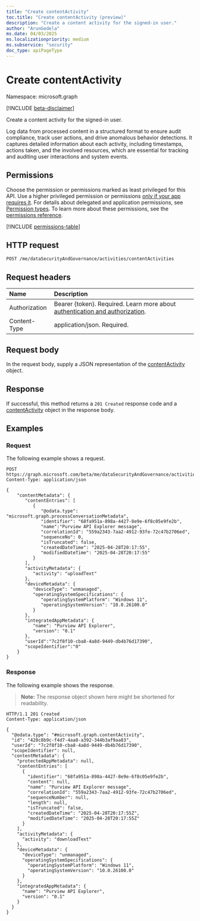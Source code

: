 ```yaml
---
title: "Create contentActivity"
toc.title: "Create contentActivity (preview)"
description: "Create a content activity for the signed-in user."
author: "ArunGedela"
ms.date: 04/03/2025
ms.localizationpriority: medium
ms.subservice: "security"
doc_type: apiPageType
---
```


# Create contentActivity

Namespace: microsoft.graph

[!INCLUDE [beta-disclaimer](../../includes/beta-disclaimer.md)]

Create a content activity for the signed-in user.

Log data from processed content in a structured format to ensure audit compliance, track user actions, and drive anomalous behavior detections. It captures detailed information about each activity, including timestamps, actions taken, and the involved resources, which are essential for tracking and auditing user interactions and system events.

## Permissions

Choose the permission or permissions marked as least privileged for this API. Use a higher privileged permission or permissions [only if your app requires it](/graph/permissions-overview#best-practices-for-using-microsoft-graph-permissions). For details about delegated and application permissions, see [Permission types](/graph/permissions-overview#permission-types). To learn more about these permissions, see the [permissions reference](/graph/permissions-reference).

<!-- {
  "blockType": "permissions",
  "name": "activitiescontainer-post-contentactivities-permissions"
}
-->
[!INCLUDE [permissions-table](../includes/permissions/activitiescontainer-post-contentactivities-permissions.md)]

## HTTP request

<!-- {
  "blockType": "ignored"
}
-->
``` http
POST /me/dataSecurityAndGovernance/activities/contentActivities
```

## Request headers

|Name|Description|
|:---|:---|
|Authorization|Bearer {token}. Required. Learn more about [authentication and authorization](/graph/auth/auth-concepts).|
|Content-Type|application/json. Required.|

## Request body

In the request body, supply a JSON representation of the [contentActivity](../resources/contentactivity.md) object.

## Response

If successful, this method returns a `201 Created` response code and a [contentActivity](../resources/contentactivity.md) object in the response body.

## Examples

### Request

The following example shows a request.
<!-- {
  "blockType": "request",
  "name": "create_contentactivity_from_"
}
-->
``` http
POST https://graph.microsoft.com/beta/me/dataSecurityAndGovernance/activities/contentActivities
Content-Type: application/json

{
    "contentMetadata": {
       "contentEntries": [
          {
             "@odata.type": "microsoft.graph.processConversationMetadata",
             "identifier": "68fa951a-898a-4427-8e9e-6f8c05e9fe2b",
             "name":"Purview API Explorer message",
             "correlationId": "559a2343-7aa2-4912-93fe-72c47b2706ed",
             "sequenceNo": 0, 
             "isTruncated": false,
             "createdDateTime": "2025-04-28T20:17:55",
             "modifiedDateTime": "2025-04-28T20:17:55"
          }
       ],
       "activityMetadata": { 
          "activity": "uploadText"
       },
       "deviceMetadata": {
          "deviceType": "unmanaged",
          "operatingSystemSpecifications": {
             "operatingSystemPlatform": "Windows 11",
             "operatingSystemVersion": "10.0.26100.0" 
          }
       },
       "integratedAppMetadata": {
          "name": "Purview API Explorer",
          "version": "0.1" 
       },
       "userId":"7c2f8f10-cba8-4a8d-9449-db4b76d17390",
       "scopeIdentifier":"0"
    }
}
```

### Response

The following example shows the response.
>**Note:** The response object shown here might be shortened for readability.
<!-- {
  "blockType": "response",
  "truncated": true,
  "@odata.type": "microsoft.graph.contentActivity"
}
-->
``` http
HTTP/1.1 201 Created
Content-Type: application/json

{
  "@odata.type": "#microsoft.graph.contentActivity",
  "id": "420c8b9c-f4d7-4aa8-a392-344b3af9aa83",
  "userId": "7c2f8f10-cba8-4a8d-9449-db4b76d17390",
  "scopeIdentifier": null,
  "contentMetadata": {
    "protectedAppMetadata": null,
    "contentEntries": [
      {
        "identifier": "68fa951a-898a-4427-8e9e-6f8c05e9fe2b",
        "content": null,
        "name": "Purview API Explorer message",
        "correlationId": "559a2343-7aa2-4912-93fe-72c47b2706ed",
        "sequenceNumber": null,
        "length": null,
        "isTruncated": false,
        "createdDateTime": "2025-04-28T20:17:55Z",
        "modifiedDateTime": "2025-04-28T20:17:55Z"
      }
    ],
    "activityMetadata": {
      "activity": "downloadText"
    },
    "deviceMetadata": {
      "deviceType": "unmanaged",
      "operatingSystemSpecifications": {
        "operatingSystemPlatform": "Windows 11",
        "operatingSystemVersion": "10.0.26100.0"
      }
    },
    "integratedAppMetadata": {
      "name": "Purview API Explorer",
      "version": "0.1"
    }
  }
}
```
